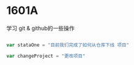 # 1601A
学习 git &amp; github的一些操作

```js

var stataOne = "目前我们完成了如何从仓库下线 项目"

var changeProject = "更改项目"
```